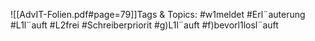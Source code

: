 
![[AdvIT-Folien.pdf#page=79]]Tags & Topics:
   #w1meldet
   #Erl¨auterung
   #L1l¨auft
   #L2frei
   #Schreiberpriorit
   #g)L1l¨auft
   #f)bevorl1losl¨auft